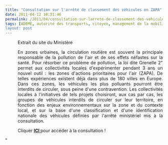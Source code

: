 ```yaml
---
title: "Consultation sur l'arrêté de classement des véhicules en ZAPA"
date: 2011-04-12 10:51:46
permalink: /2011/04/consultation-sur-larrete-de-classement-des-vehicules-en-zapa.html
tags: [ADEME, autorité des transports, citoyen, management de la mobilité, qualité de l'air]
layout: post
---
```


<div class="blockquote" style="text-align: left;margin-left: 40px"> <p style="text-align: justify">Extrait du site du Ministère</p> <p style="text-align: justify">En zones urbaines, la circulation routière est souvent la principale responsable de la pollution de l'air et de ses effets néfastes sur la santé. Pour résorber ce problème de pollution, la loi dite Grenelle 2" permet aux collectivités locales d'expérimenter pendant 3 ans un nouvel outil : les zones d'actions prioritaires pour l'air (ZAPA). De telles expériences existent déjà dans plus de 180 villes en Europe. Dans ces zones, les véhicules les plus polluants pourront être interdits de circuler, sous peine d'une contravention. Les collectivités locales à l'initiatives de tels projets choisiront, aux cas par cas, les groupes de véhicules interdits de circuler sur leur territoire, en fonction des enjeux environnementaux sur la zone et du contexte local, et sur la base d'une classification et d'une identification nationale des véhicules définies par l'arrêté ministériel mis à la consultation.</p> <p style="text-align: justify">Cliquer <strong><a href="http://enqueteur.dgec.developpement-durable.gouv.fr/index.php?sid=93413&lang=fr" target="_blank">ICI </a></strong>pour accéder à la consultation !</p> </div>"
